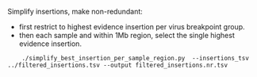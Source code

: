 

Simplify insertions, make non-redundant:

- first restrict to highest evidence insertion per virus breakpoint group.
- then each sample and within 1Mb region, select the single highest evidence insertion.

```
    ./simplify_best_insertion_per_sample_region.py  --insertions_tsv ../filtered_insertions.tsv --output filtered_insertions.nr.tsv
```


